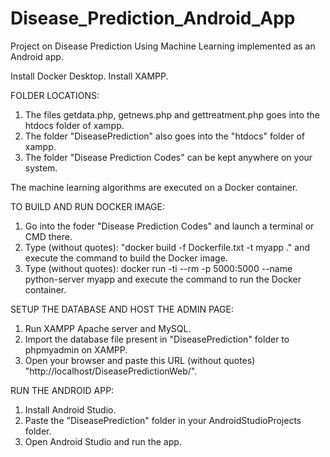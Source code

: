 # Disease_Prediction_Android_App
Project on Disease Prediction Using Machine Learning implemented as an Android app.

Install Docker Desktop.
Install XAMPP.

FOLDER LOCATIONS:
  1) The files getdata.php, getnews.php and gettreatment.php goes into the htdocs folder of xampp.
  2) The folder "DiseasePrediction" also goes into the "htdocs" folder of xampp.
  3) The folder "Disease Prediction Codes" can be kept anywhere on your system.

The machine learning algorithms are executed on a Docker container.

TO BUILD AND RUN DOCKER IMAGE:
  1) Go into the foder "Disease Prediction Codes" and launch a terminal or CMD there.
  2) Type (without quotes): "docker build -f Dockerfile.txt -t myapp ."
     and execute the command to build the Docker image.
  3) Type (without quotes): docker run -ti --rm -p 5000:5000 --name python-server myapp
     and execute the command to run the Docker container.
 
SETUP THE DATABASE AND HOST THE ADMIN PAGE:
 1) Run XAMPP Apache server and MySQL.
 2) Import the database file present in "DiseasePrediction" folder to phpmyadmin on XAMPP.
 3) Open your browser and paste this URL (without quotes) "http://localhost/DiseasePredictionWeb/".

RUN THE ANDROID APP:
  1) Install Android Studio.
  2) Paste the "DiseasePrediction" folder in your AndroidStudioProjects folder.
  3) Open Android Studio and run the app.

